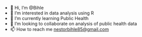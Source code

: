 - 👋 Hi, I’m @Bihle
- 👀 I’m interested in data analysis using R
- 🌱 I’m currently learning Public Health
- 💞️ I’m looking to collaborate on analysis of public health data
- 📫 How to reach me nestorbihle85@gmail.com

<!---
Bihle/Bihle is a ✨ special ✨ repository because its `README.md` (this file) appears on your GitHub profile.
You can click the Preview link to take a look at your changes.
--->

